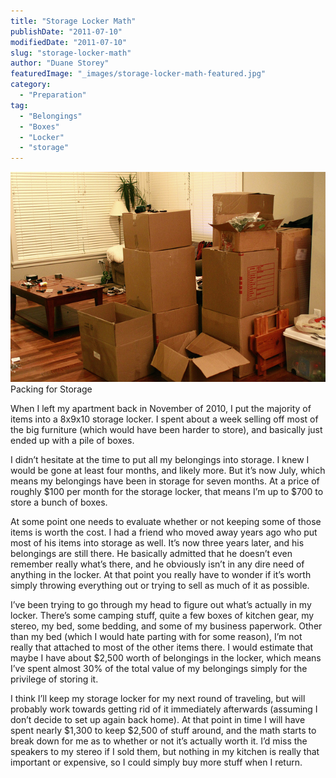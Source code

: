 ```yaml
---
title: "Storage Locker Math"
publishDate: "2011-07-10"
modifiedDate: "2011-07-10"
slug: "storage-locker-math"
author: "Duane Storey"
featuredImage: "_images/storage-locker-math-featured.jpg"
category:
  - "Preparation"
tag:
  - "Belongings"
  - "Boxes"
  - "Locker"
  - "storage"
---
```


[![](_images/storage-locker-math-1.jpg "5144848995_55291311f8_z")](http://themigratorynerd.com/2011/storage-locker-math/5144848995_55291311f8_z-2/)Packing for Storage



When I left my apartment back in November of 2010, I put the majority of items into a 8x9x10 storage locker. I spent about a week selling off most of the big furniture (which would have been harder to store), and basically just ended up with a pile of boxes.

I didn’t hesitate at the time to put all my belongings into storage. I knew I would be gone at least four months, and likely more. But it’s now July, which means my belongings have been in storage for seven months. At a price of roughly $100 per month for the storage locker, that means I’m up to $700 to store a bunch of boxes.

At some point one needs to evaluate whether or not keeping some of those items is worth the cost. I had a friend who moved away years ago who put most of his items into storage as well. It’s now three years later, and his belongings are still there. He basically admitted that he doesn’t even remember really what’s there, and he obviously isn’t in any dire need of anything in the locker. At that point you really have to wonder if it’s worth simply throwing everything out or trying to sell as much of it as possible.

I’ve been trying to go through my head to figure out what’s actually in my locker. There’s some camping stuff, quite a few boxes of kitchen gear, my stereo, my bed, some bedding, and some of my business paperwork. Other than my bed (which I would hate parting with for some reason), I’m not really that attached to most of the other items there. I would estimate that maybe I have about $2,500 worth of belongings in the locker, which means I’ve spent almost 30% of the total value of my belongings simply for the privilege of storing it.

I think I’ll keep my storage locker for my next round of traveling, but will probably work towards getting rid of it immediately afterwards (assuming I don’t decide to set up again back home). At that point in time I will have spent nearly $1,300 to keep $2,500 of stuff around, and the math starts to break down for me as to whether or not it’s actually worth it. I’d miss the speakers to my stereo if I sold them, but nothing in my kitchen is really that important or expensive, so I could simply buy more stuff when I return.